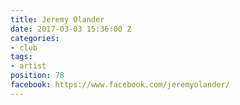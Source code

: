 ```yaml
---
title: Jeremy Olander
date: 2017-03-03 15:36:00 Z
categories:
- club
tags:
- artist
position: 78
facebook: https://www.facebook.com/jeremyolander/
---
```


